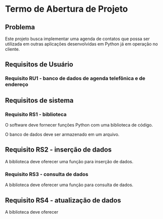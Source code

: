 # Termo de Abertura de Projeto

## Problema

Este projeto busca implementar uma agenda de contatos que possa ser utilizada em outras aplicações desenvolvidas em Python já em operação no cliente.

## Requisitos de Usuário

### Requisito RU1 - banco de dados de agenda telefônica e de endereço

## Requisitos de sistema

### Requisito RS1 - biblioteca

O software deve fornecer funções Python com uma biblioteca de código.

O banco de dados deve ser armazenado em um arquivo.

## Requisito RS2 - inserção de dados

A biblioteca deve oferecer uma função para inserção de dados.

### Requisito RS3 - consulta de dados

A biblioteca deve oferecer uma função para consulta de dados.

## Requisito RS4 - atualização de dados

A biblioteca deve oferecer
